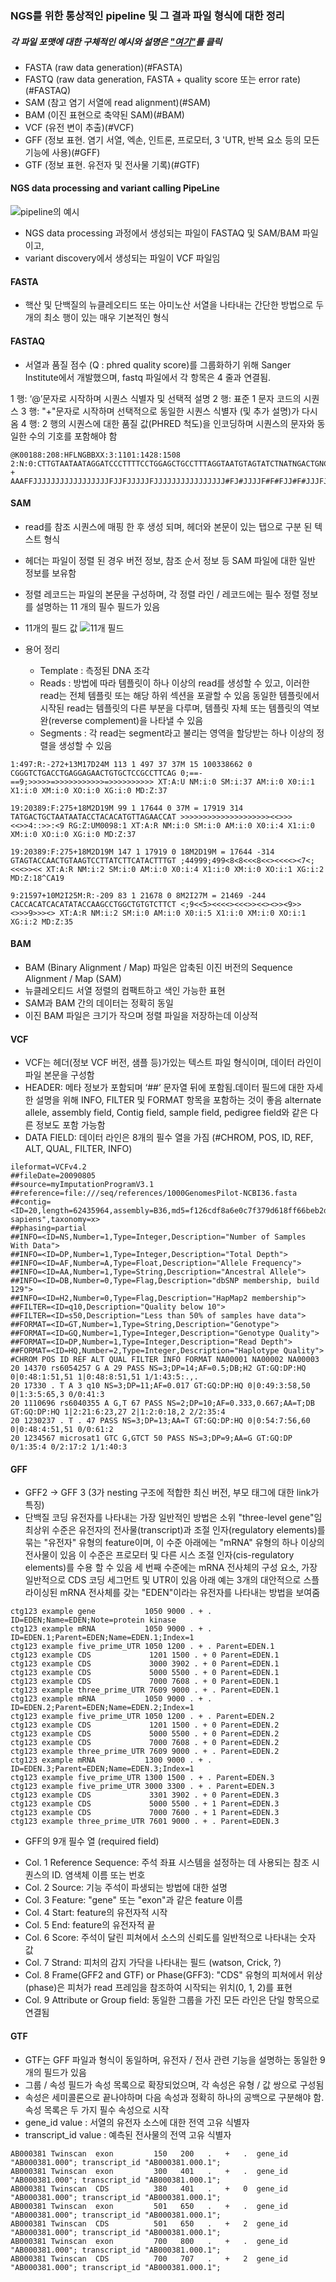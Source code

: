 ### NGS를 위한 통상적인 pipeline 및 그 결과 파일 형식에 대한 정리 
##### 각 파일 포맷에 대한 구체적인 예시와 설명은 ["여기"](https://ssene.tistory.com/4 "생물 정보 파일 포맷 형식")를 클릭

- FASTA (raw data generation)(#FASTA)
- FASTQ (raw data generation, FASTA + quality score 또는 error rate)(#FASTAQ)
- SAM (참고 염기 서열에 read alignment)(#SAM)
- BAM (이진 표현으로 축약된 SAM)(#BAM)
- VCF (유전 변이 추출)(#VCF) 
- GFF (정보 표현. 염기 서열, 엑손, 인트론, 프로모터, 3 'UTR, 반복 요소 등의 모든 기능에 사용)(#GFF)
- GTF (정보 표현. 유전자 및 전사물 기록)(#GTF)


#### NGS data processing and variant calling PipeLine

![pipeline의 예시](/pipeline.png)

* NGS data processing 과정에서 생성되는 파일이 FASTAQ 및 SAM/BAM 파일이고,
* variant discovery에서 생성되는 파일이 VCF 파일임


#### FASTA
- 핵산 및 단백질의 뉴클레오티드 또는 아미노산 서열을 나타내는 간단한 방법으로 두 개의 최소 행이 있는 매우 기본적인 형식

#### FASTAQ
- 서열과 품질 점수 (Q : phred quality score)를 그룹화하기 위해 Sanger Institute에서 개발했으며, fastq 파일에서 각 항목은 4 줄과 연결됨.

1 행: ‘@’문자로 시작하며 시퀀스 식별자 및 선택적 설명
2 행: 표준 1 문자 코드의 시퀀스
3 행: "+"문자로 시작하며 선택적으로 동일한 시퀀스 식별자 (및 추가 설명)가 다시 옴
4 행: 2 행의 시퀀스에 대한 품질 값(PHRED 척도)을 인코딩하며 시퀀스의 문자와 동일한 수의 기호를 포함해야 함 

~~~
@K00188:208:HFLNGBBXX:3:1101:1428:1508 
2:N:0:CTTGTAATAATAGGATCCCTTTTCCTGGAGCTGCCTTTAGGTAATGTAGTATCTNATNGACTGNCNCCANANGGCTAAAGT
+
AAAFFJJJJJJJJJJJJJJJJJFJJFJJJJJFJJJJJJJJJJJJJJJJ#FJ#JJJJF#F#FJJ#F#JJJFJJJJJ
~~~

#### SAM
- read를 참조 시퀀스에 매핑 한 후 생성 되며, 헤더와 본문이 있는 탭으로 구분 된 텍스트 형식
- 헤더는 파일이 정렬 된 경우 버전 정보, 참조 순서 정보 등 SAM 파일에 대한 일반 정보를 보유함
- 정렬 레코드는 파일의 본문을 구성하며, 각 정렬 라인 / 레코드에는 필수 정렬 정보를 설명하는 11 개의 필수 필드가 있음
- 11개의 필드 값
![11개 필드](/field.png)

- 용어 정리
  - Template : 측정된 DNA 조각
  - Reads : 방법에 따라 템플릿이 하나 이상의 read를 생성할 수 있고, 이러한 read는 전체 템플릿 또는 해당 하위 섹션을 포괄할 수 있음
  동일한 템플릿에서 시작된 read는 템플릿의 다른 부분을 다루며, 템플릿 자체 또는 템플릿의 역보완(reverse complement)을 나타낼 수 있음
  - Segments : 각 read는 segment라고 불리는 영역을 할당받는 하나 이상의 정렬을 생성할 수 있음 
  
~~~
1:497:R:-272+13M17D24M 113 1 497 37 37M 15 100338662 0 CGGGTCTGACCTGAGGAGAACTGTGCTCCGCCTTCAG 0;==-==9;>>>>>=>>>>>>>>>>>=>>>>>>>>>> XT:A:U NM:i:0 SM:i:37 AM:i:0 X0:i:1 X1:i:0 XM:i:0 XO:i:0 XG:i:0 MD:Z:37 

19:20389:F:275+18M2D19M 99 1 17644 0 37M = 17919 314 TATGACTGCTAATAATACCTACACATGTTAGAACCAT >>>>>>>>>>>>>>>>>>>><<>>><<>>4::>>:<9 RG:Z:UM0098:1 XT:A:R NM:i:0 SM:i:0 AM:i:0 X0:i:4 X1:i:0 XM:i:0 XO:i:0 XG:i:0 MD:Z:37 

19:20389:F:275+18M2D19M 147 1 17919 0 18M2D19M = 17644 -314 GTAGTACCAACTGTAAGTCCTTATCTTCATACTTTGT ;44999;499<8<8<<<8<<><<<<><7<;<<<>><< XT:A:R NM:i:2 SM:i:0 AM:i:0 X0:i:4 X1:i:0 XM:i:0 XO:i:1 XG:i:2 MD:Z:18^CA19 

9:21597+10M2I25M:R:-209 83 1 21678 0 8M2I27M = 21469 -244 CACCACATCACATATACCAAGCCTGGCTGTGTCTTCT <;9<<5><<<<><<<>><<><>><9>><>>>9>>><> XT:A:R NM:i:2 SM:i:0 AM:i:0 X0:i:5 X1:i:0 XM:i:0 XO:i:1 XG:i:2 MD:Z:35
~~~


#### BAM
- BAM (Binary Alignment / Map) 파일은 압축된 이진 버전의 Sequence Alignment / Map (SAM)
- 뉴클레오티드 서열 정렬의 컴팩트하고 색인 가능한 표현 
- SAM과 BAM 간의 데이터는 정확히 동일 
- 이진 BAM 파일은 크기가 작으며 정렬 파일을 저장하는데 이상적


#### VCF
- VCF는 헤더(정보 VCF 버전, 샘플 등)가있는 텍스트 파일 형식이며, 데이터 라인이 파일 본문을 구성함
- HEADER: 메타 정보가 포함되며 ‘##’ 문자열 뒤에 포함됨.데이터 필드에 대한 자세한 설명을 위해 INFO, FILTER 및 FORMAT 항목을 포함하는 것이 좋음
  alternate allele, assembly field, Contig field, sample field, pedigree field와 같은 다른 정보도 포함 가능함
- DATA FIELD: 데이터 라인은 8개의 필수 열을 가짐 (#CHROM, POS, ID, REF, ALT, QUAL, FILTER, INFO) 

~~~
ileformat=VCFv4.2 
##fileDate=20090805 
##source=myImputationProgramV3.1 
##reference=file:///seq/references/1000GenomesPilot-NCBI36.fasta 
##contig=<ID=20,length=62435964,assembly=B36,md5=f126cdf8a6e0c7f379d618ff66beb2da,species="Homo sapiens",taxonomy=x> 
##phasing=partial 
##INFO=<ID=NS,Number=1,Type=Integer,Description="Number of Samples With Data"> 
##INFO=<ID=DP,Number=1,Type=Integer,Description="Total Depth"> 
##INFO=<ID=AF,Number=A,Type=Float,Description="Allele Frequency"> 
##INFO=<ID=AA,Number=1,Type=String,Description="Ancestral Allele"> 
##INFO=<ID=DB,Number=0,Type=Flag,Description="dbSNP membership, build 129"> 
##INFO=<ID=H2,Number=0,Type=Flag,Description="HapMap2 membership"> 
##FILTER=<ID=q10,Description="Quality below 10"> 
##FILTER=<ID=s50,Description="Less than 50% of samples have data"> 
##FORMAT=<ID=GT,Number=1,Type=String,Description="Genotype"> 
##FORMAT=<ID=GQ,Number=1,Type=Integer,Description="Genotype Quality"> 
##FORMAT=<ID=DP,Number=1,Type=Integer,Description="Read Depth"> 
##FORMAT=<ID=HQ,Number=2,Type=Integer,Description="Haplotype Quality"> 
#CHROM POS ID REF ALT QUAL FILTER INFO FORMAT NA00001 NA00002 NA00003 
20 14370 rs6054257 G A 29 PASS NS=3;DP=14;AF=0.5;DB;H2 GT:GQ:DP:HQ 0|0:48:1:51,51 1|0:48:8:51,51 1/1:43:5:.,. 
20 17330 . T A 3 q10 NS=3;DP=11;AF=0.017 GT:GQ:DP:HQ 0|0:49:3:58,50 0|1:3:5:65,3 0/0:41:3 
20 1110696 rs6040355 A G,T 67 PASS NS=2;DP=10;AF=0.333,0.667;AA=T;DB GT:GQ:DP:HQ 1|2:21:6:23,27 2|1:2:0:18,2 2/2:35:4 
20 1230237 . T . 47 PASS NS=3;DP=13;AA=T GT:GQ:DP:HQ 0|0:54:7:56,60 0|0:48:4:51,51 0/0:61:2 
20 1234567 microsat1 GTC G,GTCT 50 PASS NS=3;DP=9;AA=G GT:GQ:DP 0/1:35:4 0/2:17:2 1/1:40:3
~~~

#### GFF
- GFF2 -> GFF 3 (3가 nesting 구조에 적합한 최신 버전, 부모 태그에 대한 link가 특징)
- 단백질 코딩 유전자를 나타내는 가장 일반적인 방법은 소위 "three-level gene"임
최상위 수준은 유전자의 전사물(transcript)과 조절 인자(regulatory elements)를 묶는 "유전자" 유형의 feature이며, 이 수준 아래에는 "mRNA" 유형의 하나 이상의 전사물이 있음
이 수준은 프로모터 및 다른 시스 조절 인자(cis-regulatory elements)를 수용 할 수 있음
세 번째 수준에는 mRNA 전사체의 구성 요소, 가장 일반적으로 CDS 코딩 세그먼트 및 UTR이 있음
아래 예는 3개의 대안적으로 스플라이싱된 mRNA 전사체를 갖는 "EDEN"이라는 유전자를 나타내는 방법을 보여줌

~~~
ctg123 example gene           1050 9000 . + . ID=EDEN;Name=EDEN;Note=protein kinase 
ctg123 example mRNA           1050 9000 . + . ID=EDEN.1;Parent=EDEN;Name=EDEN.1;Index=1 
ctg123 example five_prime_UTR 1050 1200 . + . Parent=EDEN.1 
ctg123 example CDS             1201 1500 . + 0 Parent=EDEN.1 
ctg123 example CDS             3000 3902 . + 0 Parent=EDEN.1 
ctg123 example CDS             5000 5500 . + 0 Parent=EDEN.1 
ctg123 example CDS             7000 7608 . + 0 Parent=EDEN.1 
ctg123 example three_prime_UTR 7609 9000 . + . Parent=EDEN.1 
ctg123 example mRNA           1050 9000 . + . ID=EDEN.2;Parent=EDEN;Name=EDEN.2;Index=1 
ctg123 example five_prime_UTR 1050 1200 . + . Parent=EDEN.2 
ctg123 example CDS             1201 1500 . + 0 Parent=EDEN.2 
ctg123 example CDS             5000 5500 . + 0 Parent=EDEN.2 
ctg123 example CDS             7000 7608 . + 0 Parent=EDEN.2 
ctg123 example three_prime_UTR 7609 9000 . + . Parent=EDEN.2 
ctg123 example mRNA           1300 9000 . + . ID=EDEN.3;Parent=EDEN;Name=EDEN.3;Index=1 
ctg123 example five_prime_UTR 1300 1500 . + . Parent=EDEN.3 
ctg123 example five_prime_UTR 3000 3300 . + . Parent=EDEN.3 
ctg123 example CDS             3301 3902 . + 0 Parent=EDEN.3 
ctg123 example CDS             5000 5500 . + 1 Parent=EDEN.3 
ctg123 example CDS             7000 7600 . + 1 Parent=EDEN.3 
ctg123 example three_prime_UTR 7601 9000 . + . Parent=EDEN.3
~~~

- GFF의 9개 필수 열 (required field)
* Col. 1 Reference Sequence: 주석 좌표 시스템을 설정하는 데 사용되는 참조 시퀀스의 ID. 염색체 이름 또는 번호
* Col. 2 Source: 기능 주석이 파생되는 방법에 대한 설명
* Col. 3 Feature: "gene" 또는 "exon"과 같은 feature 이름
* Col. 4 Start: feature의 유전자적 시작
* Col. 5 End: feature의 유전자적 끝
* Col. 6 Score: 주석이 달린 피쳐에서 소스의 신뢰도를 일반적으로 나타내는 숫자 값
* Col. 7 Strand: 피처의 감지 가닥을 나타내는 필드 (watson, Crick, ?)
* Col. 8 Frame(GFF2 and GTF) or Phase(GFF3): "CDS" 유형의 피쳐에서 위상(phase)은 피처가 read 프레임을 참조하여 시작되는 위치(0, 1, 2)를 표현
* Col. 9  Attribute or Group field: 동일한 그룹을 가진 모든 라인은 단일 항목으로 연결됨


#### GTF
- GTF는 GFF 파일과 형식이 동일하며, 유전자 / 전사 관련 기능을 설명하는 동일한 9 개의 필드가 있음
- 그룹 / 속성 필드가 속성 목록으로 확장되었으며, 각 속성은 유형 / 값 쌍으로 구성됨
- 속성은 세미콜론으로 끝나야하며 다음 속성과 정확히 하나의 공백으로 구분해야 함. 속성 목록은 두 가지 필수 속성으로 시작
- gene_id value : 서열의 유전자 소스에 대한 전역 고유 식별자 
- transcript_id value : 예측된 전사물의 전역 고유 식별자

~~~
AB000381 Twinscan  exon         150   200   .   +   .  gene_id "AB000381.000"; transcript_id "AB000381.000.1"; 
AB000381 Twinscan  exon         300   401   .   +   .  gene_id "AB000381.000"; transcript_id "AB000381.000.1"; 
AB000381 Twinscan  CDS          380   401   .   +   0  gene_id "AB000381.000"; transcript_id "AB000381.000.1"; 
AB000381 Twinscan  exon         501   650   .   +   .  gene_id "AB000381.000"; transcript_id "AB000381.000.1"; 
AB000381 Twinscan  CDS          501   650   .   +   2  gene_id "AB000381.000"; transcript_id "AB000381.000.1"; 
AB000381 Twinscan  exon         700   800   .   +   .  gene_id "AB000381.000"; transcript_id "AB000381.000.1"; 
AB000381 Twinscan  CDS          700   707   .   +   2  gene_id "AB000381.000"; transcript_id "AB000381.000.1"; 
~~~




